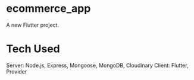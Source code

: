 # ecommerce_app

A new Flutter project.

# Tech Used
Server: Node.js, Express, Mongoose, MongoDB, Cloudinary
Client: Flutter, Provider
